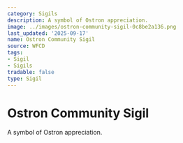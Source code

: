 ```yaml
---
category: Sigils
description: A symbol of Ostron appreciation.
image: ../images/ostron-community-sigil-0c8be2a136.png
last_updated: '2025-09-17'
name: Ostron Community Sigil
source: WFCD
tags:
- Sigil
- Sigils
tradable: false
type: Sigil
---
```


# Ostron Community Sigil

A symbol of Ostron appreciation.

